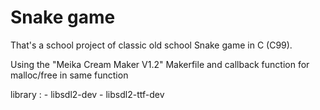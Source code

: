 # Snake game
That's a school project of classic old school Snake game in C (C99).

Using the "Meika Cream Maker V1.2" Makerfile and callback function for malloc/free in same function

library : - libsdl2-dev
	  - libsdl2-ttf-dev
